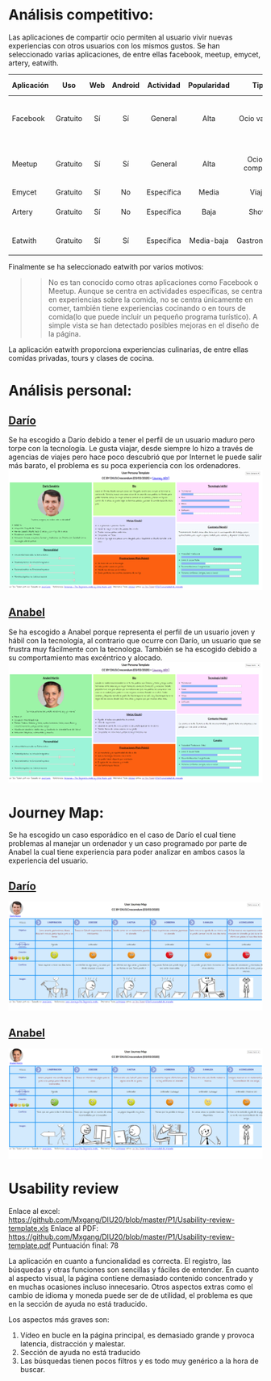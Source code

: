 


# Análisis competitivo:

Las aplicaciones de compartir ocio permiten al usuario vivir nuevas experiencias con otros usuarios con los mismos gustos. Se han seleccionado varias aplicaciones, de entre ellas facebook, meetup, emycet, artery, eatwith.

| Aplicación  | Uso       | Web    |Android  | Actividad  | Popularidad | Tipo             | Inconvenientes encontrados |
| :---        |    :----: | :----: |  :----: | :----:     | :----:      | :----:           | :----:  |
| Facebook    | Gratuito  | Sí     | Sí       | General    | Alta       | Ocio variado     | Demasiado general, dependiente del grupo creador   |
| Meetup      | Gratuito  | Sí     | Sí       | General    | Alta       | Ocio en compañía | Existen muchas aplicaciones similares, finalidad variada   |
| Emycet      | Gratuito  | Sí     | No       | Específica | Media      | Viajes           | Coste elevado  |
| Artery      | Gratuito  | Sí     | No       | Específica | Baja       | Shows            | Bajo SEO, no es fácil de encontrar    |
| Eatwith     | Gratuito  | Sí     | Sí       | Específica | Media-baja | Gastronómico     | No presenta grandes inconvenientes   |



Finalmente se ha seleccionado eatwith por varios motivos:<br>
  >> No es tan conocido como otras aplicaciones como Facebook o Meetup.
   >> Aunque se centra en actividades específicas, se centra en experiencias sobre la comida, no se centra únicamente en comer, también tiene experiencias cocinando o en tours de comida(lo que puede incluir un pequeño programa turístico).
   >> A simple vista se han detectado posibles mejoras en el diseño de la página.
   
La aplicación eatwith proporciona experiencias culinarias, de entre ellas comidas privadas, tours y clases de cocina.

# Análisis personal:

## [Darío](https://pmartin97.github.io/indexP.html)
Se ha escogido a Darío debido a tener el perfil de un usuario maduro pero torpe con la tecnología. Le gusta viajar, desde siempre lo hizo a través de agencias de viajes pero hace poco descubrió que por Internet le puede salir más barato, el problema es su poca experiencia con los ordenadores.
![Método UX](photos/UserDario.png)


## [Anabel](https://pmartin97.github.io/indexP.html)
Se ha escogido a Anabel porque representa el perfil de un usuario joven y hábil con la tecnología, al contrario que ocurre con Darío, un usuario que se frustra muy fácilmente con la tecnologa. También se ha escogido debido a su comportamiento mas excéntrico y alocado.
![Método UX](photos/UserAnabel.png)

# Journey Map:
Se ha escogido un caso esporádico en el caso de Darío el cual tiene problemas al manejar un ordenador y un caso programado  por parte de Anabel la cual tiene experiencia para poder analizar en ambos casos la experiencia del usuario.

## [Darío](https://pmartin97.github.io/indexJ.html)

![Método UX](photos/JourneyMapDario.png)

## [Anabel](https://pmartin97.github.io/indexJ.html)

![Método UX](photos/JourneyMapAnabel.png)

# Usability review

Enlace al excel: https://github.com/Mxgang/DIU20/blob/master/P1/Usability-review-template.xls
Enlace al PDF: https://github.com/Mxgang/DIU20/blob/master/P1/Usability-review-template.pdf
Puntuación final: 78

La aplicación en cuanto a funcionalidad es correcta. El registro, las búsquedas y otras funciones son sencillas y fáciles de entender. En cuanto al aspecto visual, la página contiene demasiado contenido concentrado y en muchas ocasiones incluso innecesario. Otros aspectos extras como el cambio de idioma y moneda puede ser de de utilidad, el problema es que en la sección de ayuda no está traducido.

Los aspectos más graves son:
1. Vídeo en bucle en la página principal, es demasiado grande y provoca latencia, distracción y malestar.
2. Sección de ayuda no está traducido
3. Las búsquedas tienen pocos filtros y es todo muy genérico a la hora de buscar.
